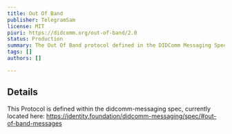```yaml
---
title: Out Of Band
publisher: TelegramSam
license: MIT
piuri: https://didcomm.org/out-of-band/2.0
status: Production
summary: The Out Of Band protocol defined in the DIDComm Messaging Spec. This enables encoding of messages within QR code and URLs
tags: []
authors: []

---
```


## Details

This Protocol is defined within the didcomm-messaging spec, currently located here: https://identity.foundation/didcomm-messaging/spec/#out-of-band-messages

